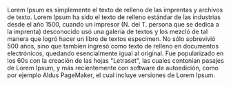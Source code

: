 Lorem Ipsum es simplemente el texto de relleno de las imprentas y 
archivos de texto. Lorem Ipsum ha sido el texto de relleno estándar de 
las industrias desde el año 1500, cuando un impresor (N. del T. persona 
que se dedica a la imprenta) desconocido usó una galería de textos y 
los mezcló de tal manera que logró hacer un libro de textos especimen. 
No sólo sobrevivió 500 años, sino que tambien ingresó como texto de 
relleno en documentos electrónicos, quedando esencialmente igual al 
original. Fue popularizado en los 60s con la creación de las hojas 
"Letraset", las cuales contenian pasajes de Lorem Ipsum, y más 
recientemente con software de autoedición, como por ejemplo Aldus 
PageMaker, el cual incluye versiones de Lorem Ipsum.
